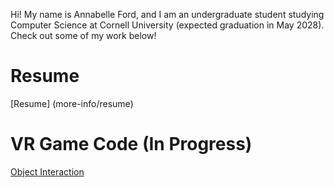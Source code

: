 Hi! My name is Annabelle Ford, and I am an undergraduate student studying Computer Science at Cornell University (expected graduation in May 2028). Check out some of my work below!

# Resume
[Resume] (more-info/resume)

# VR Game Code (In Progress)
[Object Interaction](object-interaction)
